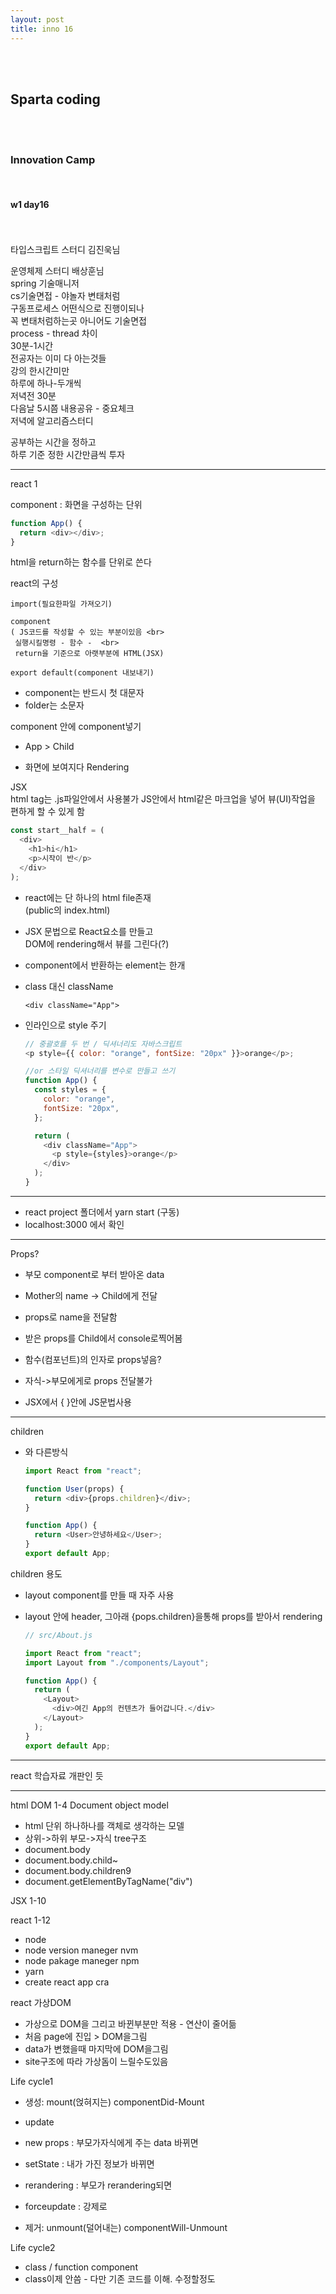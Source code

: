 ```yaml
---
layout: post
title: inno 16
---
```


<br><br>

## Sparta coding

<br><br>

### Innovation Camp

<br>

#### w1 day16

<br><br>
타입스크립트 스터디 김진욱님

운영체제 스터디 배상훈님 <br>
spring 기술매니저 <br>
cs기술면접 - 야놀자 변태처럼 <br>
구동프로세스 어떤식으로 진행이되나 <br>
꼭 변태처럼하는곳 아니어도 기술면접 <br>
process - thread 차이 <br>
30분-1시간 <br>
전공자는 이미 다 아는것들 <br>
강의 한시간미만 <br>
하루에 하나-두개씩 <br>
저녁전 30분 <br>
다음날 5시쯤 내용공유 - 중요체크 <br>
저녁에 알고리즘스터디

공부하는 시간을 정하고 <br>
하루 기준 정한 시간만큼씩 투자

---

react 1

component
: 화면을 구성하는 단위

```javascript
function App() {
  return <div></div>;
}
```

html을 return하는 함수를 단위로 쓴다

react의 구성

```
import(필요한파일 가져오기)

component
( JS코드를 작성할 수 있는 부분이있음 <br>
 실행시킬명령 - 함수 -  <br>
 return을 기준으로 아랫부분에 HTML(JSX)

export default(component 내보내기)
```

- component는 반드시 첫 대문자
- folder는 소문자

component 안에 component넣기

- App > Child

- 화면에 보여지다 Rendering

JSX <br>
html tag는 .js파일안에서 사용불가
JS안에서 html같은 마크업을 넣어
뷰(UI)작업을 편하게 할 수 있게 함

```javascript
const start__half = (
  <div>
    <h1>hi</h1>
    <p>시작이 반</p>
  </div>
);
```

- react에는 단 하나의 html file존재 <br>
  (public의 index.html)

- JSX 문법으로 React요소를 만들고 <br>
  DOM에 rendering해서 뷰를 그린다(?)

- component에서 반환하는 element는 한개

- class 대신 className

  ```
  <div className="App">
  ```

- 인라인으로 style 주기

  ```javascript
  // 중괄호를 두 번 / 딕셔너리도 자바스크립트
  <p style={{ color: "orange", fontSize: "20px" }}>orange</p>;

  //or 스타일 딕셔너리를 변수로 만들고 쓰기
  function App() {
    const styles = {
      color: "orange",
      fontSize: "20px",
    };

    return (
      <div className="App">
        <p style={styles}>orange</p>
      </div>
    );
  }
  ```

---

- react project 폴더에서 yarn start (구동)
- localhost:3000 에서 확인

---

Props?

- 부모 component로 부터 받아온 data
- Mother의 name -> Child에게 전달
- props로 name을 전달함
- 받은 props를 Child에서 console로찍어봄
- 함수(컴포넌트)의 인자로 props넣음?
- 자식->부모에게로 props 전달불가

- JSX에서 { }안에 JS문법사용

---

children

- <Component props={props} />와 다른방식

  ```javascript
  import React from "react";

  function User(props) {
    return <div>{props.children}</div>;
  }

  function App() {
    return <User>안녕하세요</User>;
  }
  export default App;
  ```

children 용도

- layout component를 만들 때 자주 사용
- layout 안에 header, 그아래 {pops.children}을통해
  props를 받아서 rendering

  ```javascript
  // src/About.js

  import React from "react";
  import Layout from "./components/Layout";

  function App() {
    return (
      <Layout>
        <div>여긴 App의 컨텐츠가 들어갑니다.</div>
      </Layout>
    );
  }
  export default App;
  ```

---

react 학습자료 개판인 듯

---

html DOM 1-4
Document object model

- html 단위 하나하나를 객체로 생각하는 모델
- 상위->하위 부모->자식 tree구조
- document.body
- document.body.child~
- document.body.children9
- document.getElementByTagName("div")

JSX 1-10

react 1-12

- node
- node version maneger nvm
- node pakage maneger npm
- yarn
- create react app cra

react 가상DOM

- 가상으로 DOM을 그리고
  바뀐부분만 적용 - 연산이 줄어듦
- 처음 page에 진입 > DOM을그림
- data가 변했을때 마지막에 DOM을그림
- site구조에 따라 가상돔이 느릴수도있음

Life cycle1

- 생성: mount(얹혀지는)
  componentDid-Mount

- update
- new props : 부모가자식에게 주는 data 바뀌면
- setState : 내가 가진 정보가 바뀌면
- rerandering : 부모가 rerandering되면
- forceupdate : 강제로
- 제거: unmount(덜어내는)
  componentWill-Unmount

Life cycle2

- class / function component
- class이제 안씀 - 다만 기존 코드를 이해. 수정할정도
